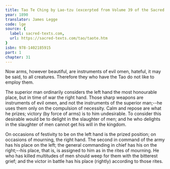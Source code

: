 ```yaml
---
title: Tao Te Ching by Lao-tzu (excerpted from Volume 39 of the Sacred Books of the East.)
year: 1890
translator: James Legge
code: lge
source: {
  label: sacred-texts.com,
  url: https://sacred-texts.com/tao/taote.htm
}
isbn: 978-1402185915
part: 1
chapter: 31
---
```

Now arms, however beautiful, are instruments of evil omen, hateful, it may be said, to all creatures. Therefore they who have the Tao do not like to employ them. 

The superior man ordinarily considers the left hand the most honourable place, but in time of war the right hand. Those sharp weapons are instruments of evil omen, and not the instruments of the superior man;--he uses them only on the compulsion of necessity. Calm and repose are what he prizes; victory (by force of arms) is to him undesirable.
To consider this desirable would be to delight in the slaughter of men; and he who delights in the slaughter of men cannot get his will in the kingdom. 

On occasions of festivity to be on the left hand is the prized position; on occasions of mourning, the right hand. The second in command of the army has his place on the left; the general commanding in chief has his on the right;--his place, that is, is assigned to him as in the rites of mourning. He who has killed multitudes of men should weep for them with the bitterest grief; and the victor in battle has his place (rightly) according to those rites.